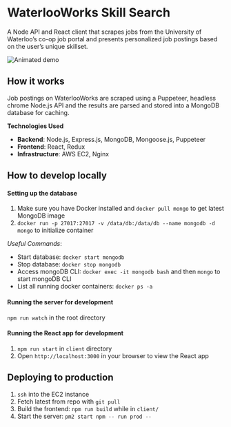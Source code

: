 # WaterlooWorks Skill Search

A Node API and React client that scrapes jobs from the University of Waterloo’s co-op job portal and presents personalized job postings based on the user’s unique skillset.

![Animated demo](images/demo.gif)

## How it works
Job postings on WaterlooWorks are scraped using a Puppeteer, headless chrome Node.js API and the results are parsed and stored into a MongoDB database for caching.

**Technologies Used**
- **Backend**: Node.js, Express.js, MongoDB, Mongoose.js, Puppeteer
- **Frontend**: React, Redux
- **Infrastructure**: AWS EC2, Nginx

## How to develop locally

#### Setting up the database
1. Make sure you have Docker installed and `docker pull mongo` to get latest MongoDB image
2. `docker run -p 27017:27017 -v /data/db:/data/db --name mongodb -d mongo` to initialize container

*Useful Commands*:
- Start database: `docker start mongodb`
- Stop database: `docker stop mongodb`
- Access mongoDB CLI: `docker exec -it mongodb bash` and then `mongo` to start mongoDB CLI
- List all running docker containers: `docker ps -a`

#### Running the server for development
`npm run watch` in the root directory

#### Running the React app for development
1. `npm run start` in `client` directory
2. Open `http://localhost:3000` in your browser to view the React app

## Deploying to production

1. `ssh` into the EC2 instance
2. Fetch latest from repo with `git pull`
3. Build the frontend: `npm run build` while in `client/`
4. Start the server: `pm2 start npm -- run prod --`

